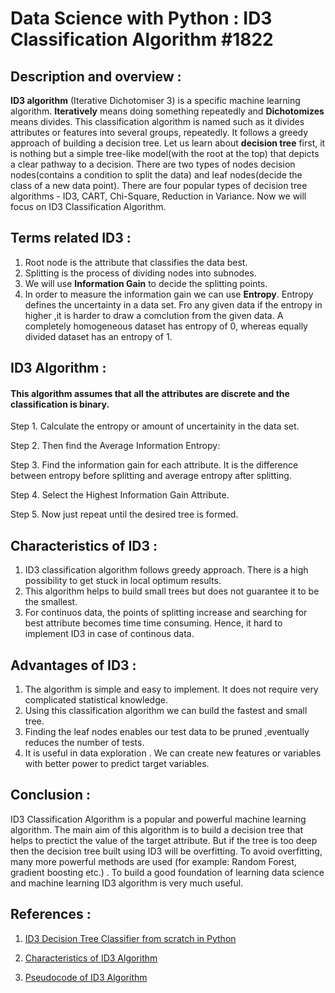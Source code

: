 # Data Science with Python : ID3 Classification Algorithm #1822

## Description and overview :

<b>ID3 algorithm</b> (Iterative Dichotomiser 3) is a specific machine learning algorithm. <b>Iteratively</b> means doing something repeatedly and <b>Dichotomizes</b> means divides. This classification algorithm is named such as it divides attributes or features into several groups, repeatedly. It follows a greedy approach of building a decision tree. 
Let us learn about <b>decision tree</b> first, it is nothing but a simple tree-like model(with the root at the top) that depicts a clear pathway to a decision. There are two types of nodes decision nodes(contains a condition to split the data) and leaf nodes(decide the class of a new data point).
There are four popular types of decision tree algorithms - ID3, CART, Chi-Square, Reduction in Variance.
Now we will focus on ID3 Classification Algorithm.

## Terms related ID3 :

1. Root node is the attribute that classifies the data best.
2. Splitting is the process of dividing nodes into subnodes. 
3. We will use <b>Information Gain</b> to decide the splitting points.
4. In order to measure the information gain we can use <b>Entropy</b>. Entropy defines the uncertainty in a data set. Fro any given data if the entropy in higher ,it is harder to draw a comclution from the given data. A completely homogeneous dataset has entropy of 0, whereas equally divided dataset has an entropy of 1.

## ID3 Algorithm :

#### This algorithm assumes that all the attributes are discrete and the classification is binary.

Step 1. Calculate the entropy or amount of uncertainity in the data set.

Step 2. Then find the Average Information Entropy:

Step 3. Find the information gain for each attribute. It is the difference between entropy before splitting and average entropy after splitting.

Step 4. Select the Highest Information Gain Attribute.

Step 5. Now just repeat until the desired tree is formed.

## Characteristics of ID3 :

1. ID3 classification algorithm follows greedy approach. There is a high possibility to get stuck in local optimum results.
2. This algorithm helps to build small trees but does not guarantee it to be the smallest.
3. For continuos data, the points of splitting increase and searching for best attribute becomes time time consuming. Hence, it hard to implement ID3 in case of continous data.

## Advantages of ID3 :

1. The algorithm is simple and easy to implement. It does not require very complicated statistical knowledge.
2. Using this classification algorithm we can build the fastest and small tree.
3. Finding the leaf nodes enables our test data to be pruned ,eventually reduces the number of tests.
4. It is useful in data exploration . We can create new features or variables with better power to predict target variables.

## Conclusion :

ID3 Classification Algorithm is a popular and powerful machine learning algorithm. The main aim of this algorithm is to build a decision tree that helps to prectict the value of the target attribute. 
But if the tree is too deep then the decision tree built using ID3 will be overfitting. To avoid overfitting, many more powerful methods are used (for example: Random Forest, gradient boosting etc.) . To build a good foundation of learning data science and machine learning ID3 algorithm is very much useful.

## References :

1. <a href = "https://towardsdatascience.com/id3-decision-tree-classifier-from-scratch-in-python-b38ef145fd90#:~:text=%20ID3%20Decision%20Tree%20Classifier%20from%20scratch%20in,wind%20blows%20from%20the%20South.%20If...%20More%20\">ID3 Decision Tree Classifier from scratch in Python</a>

2. <a href = "https://iq.opengenus.org/id3-algorithm/#:~:text=Characteristics%20of%20ID3%20Algorithm%20are%20as%20follows%3A%201,produce%20the%20smallest%20possible%20tree.%20More%20items...%20\">Characteristics of ID3 Algorithm</a>

3. <a href = "https://en.wikipedia.org/wiki/ID3_algorithm#Pseudocode\"> Pseudocode of ID3 Algorithm</a>
